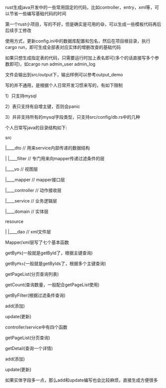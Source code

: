 rust生成java开发中的一些常用固定的代码，比如controller，entry，xml等，可以节省一些编写基础代码的时间

第一个rust小项目，写的不好，但是确实是可用的😄，可以生成一些模板代码再后后续手工修改

使用方式，更新config.ini中的数据库配置和包名，然后在项目根目录，执行cargo run，即可生成全部表对应实体的增删改查的基础代码

如果只想生成指定表的代码，只需要运行时加上表名即可(多个的话直接写多个参数即可)，如cargo run admin_user admin_log 

文件会输出到src/output下，输出样例可以参考output_demo


写的并不通用，是根据个人日常开发习惯来写的，有如下限制

1）只支持mysql

2）表只支持有自增主键，否则会panic

3）并非支持所有的mysql字段类型，只支持src/config/db.rs中的几种


个人日常写java的目录结构如下:

src

|____dto                        // 用来service内部传递的数据结构

| |____filter                   // 专门用来向mapper传递过滤条件的层

|____vo                         // 视图层

|____mapper                     // mapper接口层

|____controller                 // 动作接收层

|____service                    // 业务逻辑层

|____domain                     // 实体层

resource    

| |____dao                      // xml文件层



Mapper/xml层写了七个基本函数

getBy`Pk`(一般就是getById了，根据主键查询)

getBy`Pks`(一般就是getByIds了，根据多个主键查询)

getPageList(分页查询列表)

getCount(查询数量，一般配合getPageList使用)

getByFilter(根据过滤条件查询)

add(添加)

update(更新)


controller/service中有四个函数

getPageList(分页查询)

getDetail(查询一个详情)

add(添加)

update(更新)

如果实体字段多一点，那么add和update编写也会比较麻烦，直接生成方便很多

